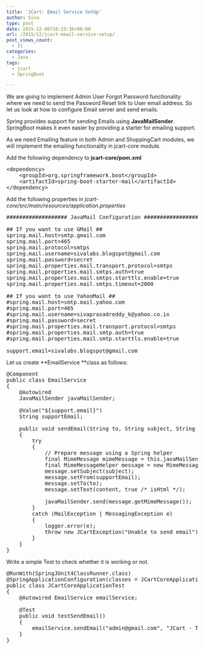 ```yaml
---
title: 'JCart: Email Service SetUp'
author: Siva
type: post
date: 2015-12-06T10:23:36+00:00
url: /2015/12/jcart-email-service-setup/
post_views_count:
  - 11
categories:
  - Java
tags:
  - jcart
  - SpringBoot

---
```

We are going to implement Admin User Forgot Password functionality where we need to send the Password Reset link to User email address. So let us look at how to configure Email server and send emails.

Spring provides support for sending Emails using **JavaMailSender**. SpringBoot makes it even easier by providing a starter for emailing support.

As we need Emailing feature in both Admin and ShoppingCart modules, we will implement the emailing functionality in jcart-core module.

Add the following dependency to **jcart-core/pom.xml**

<pre class="brush: xml">&lt;dependency&gt;
	&lt;groupId&gt;org.springframework.boot&lt;/groupId&gt;
	&lt;artifactId&gt;spring-boot-starter-mail&lt;/artifactId&gt;
&lt;/dependency&gt;
</pre>

Add the following properties in _jcart-core/src/main/resources/application.properties_

<pre class="brush: xml">################### JavaMail Configuration ##########################

## If you want to use GMail ##
spring.mail.host=smtp.gmail.com
spring.mail.port=465
spring.mail.protocol=smtps
spring.mail.username=sivalabs.blogspot@gmail.com
spring.mail.password=secret
spring.mail.properties.mail.transport.protocol=smtps
spring.mail.properties.mail.smtps.auth=true
spring.mail.properties.mail.smtps.starttls.enable=true
spring.mail.properties.mail.smtps.timeout=2000

## If you want to use YahooMail ##
#spring.mail.host=smtp.mail.yahoo.com
#spring.mail.port=465
#spring.mail.username=sivaprasadreddy_k@yahoo.co.in
#spring.mail.password=secret
#spring.mail.properties.mail.transport.protocol=smtps
#spring.mail.properties.mail.smtp.auth=true
#spring.mail.properties.mail.smtp.starttls.enable=true

support.email=sivalabs.blogspot@gmail.com
</pre>

Let us create **EmailService **class as follows:

<pre class="brush: java">@Component
public class EmailService 
{
	@Autowired 
	JavaMailSender javaMailSender;
	
	@Value("${support.email}") 
	String supportEmail;
	
    public void sendEmail(String to, String subject, String content)
	{
        try
		{
        	// Prepare message using a Spring helper
            final MimeMessage mimeMessage = this.javaMailSender.createMimeMessage();
            final MimeMessageHelper message = new MimeMessageHelper(mimeMessage, "UTF-8");
            message.setSubject(subject);
            message.setFrom(supportEmail);
            message.setTo(to);
            message.setText(content, true /* isHtml */);
            
			javaMailSender.send(message.getMimeMessage());
		} 
        catch (MailException | MessagingException e)
		{
        	logger.error(e);
			throw new JCartException("Unable to send email");
		}
	}	
}
</pre>

Write a simple Test to check whether it is working or not.

<pre class="brush: java">@RunWith(SpringJUnit4ClassRunner.class)
@SpringApplicationConfiguration(classes = JCartCoreApplication.class)
public class JCartCoreApplicationTest
{
	@Autowired EmailService emailService;

	@Test
	public void testSendEmail()
	{
		emailService.sendEmail("admin@gmail.com", "JCart - Test Mail", "This is a test email from JCart");
	}	
}
</pre>